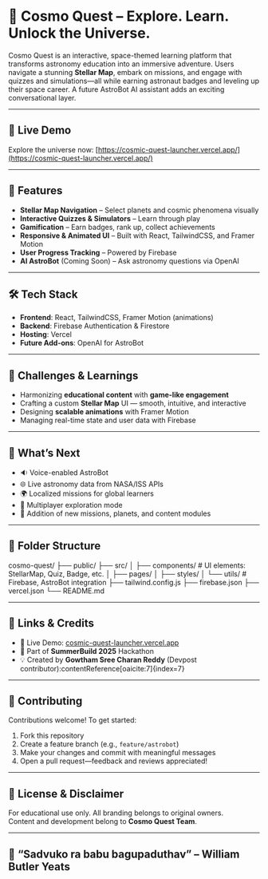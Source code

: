 # 🚀 Cosmo Quest – Explore. Learn. Unlock the Universe.

Cosmo Quest is an interactive, space-themed learning platform that transforms astronomy education into an immersive adventure. Users navigate a stunning **Stellar Map**, embark on missions, and engage with quizzes and simulations—all while earning astronaut badges and leveling up their space career. A future AstroBot AI assistant adds an exciting conversational layer.  

---

## 🌌 Live Demo

Explore the universe now: [https://cosmic-quest-launcher.vercel.app/](https://cosmic-quest-launcher.vercel.app/)

---

## 💫 Features

- **Stellar Map Navigation** – Select planets and cosmic phenomena visually  
- **Interactive Quizzes & Simulators** – Learn through play  
- **Gamification** – Earn badges, rank up, collect achievements  
- **Responsive & Animated UI** – Built with React, TailwindCSS, and Framer Motion  
- **User Progress Tracking** – Powered by Firebase  
- **AI AstroBot** (Coming Soon) – Ask astronomy questions via OpenAI  

---

## 🛠 Tech Stack

- **Frontend**: React, TailwindCSS, Framer Motion (animations)  
- **Backend**: Firebase Authentication & Firestore  
- **Hosting**: Vercel  
- **Future Add-ons**: OpenAI for AstroBot  

---

## 🚧 Challenges & Learnings

- Harmonizing **educational content** with **game-like engagement**  
- Crafting a custom **Stellar Map** UI — smooth, intuitive, and interactive  
- Designing **scalable animations** with Framer Motion  
- Managing real-time state and user data with Firebase  

---

## 🎯 What’s Next

- 🔉 Voice-enabled AstroBot  
- 🌐 Live astronomy data from NASA/ISS APIs  
- 🌍 Localized missions for global learners  
- 🤝 Multiplayer exploration mode  
- 🌟 Addition of new missions, planets, and content modules  

---

## 🧰 Folder Structure

cosmo-quest/
├── public/
├── src/
│ ├── components/ # UI elements: StellarMap, Quiz, Badge, etc.
│ ├── pages/
│ ├── styles/
│ └── utils/ # Firebase, AstroBot integration
├── tailwind.config.js
├── firebase.json
├── vercel.json
└── README.md


---

## 🔗 Links & Credits

- 🔗 Live Demo: [cosmic-quest-launcher.vercel.app](https://cosmic-quest-launcher.vercel.app/)  
- 📅 Part of **SummerBuild 2025** Hackathon  
- 💡 Created by **Gowtham Sree Charan Reddy** (Devpost contributor):contentReference[oaicite:7]{index=7}  

---

## 🤝 Contributing

Contributions welcome! To get started:
1. Fork this repository  
2. Create a feature branch (e.g., `feature/astrobot`)  
3. Make your changes and commit with meaningful messages  
4. Open a pull request—feedback and reviews appreciated!

---

## 📝 License & Disclaimer

For educational use only. All branding belongs to original owners.  
Content and development belong to **Cosmo Quest Team**.  

---

## 🌠 “Sadvuko ra babu bagupaduthav” – William Butler Yeats

